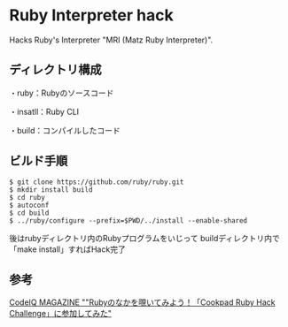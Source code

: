 # Ruby Interpreter hack

Hacks Ruby's Interpreter "MRI (Matz Ruby Interpreter)".

## ディレクトリ構成
・ruby：Rubyのソースコード

・insatll：Ruby CLI

・build：コンパイルしたコード

## ビルド手順
````
$ git clone https://github.com/ruby/ruby.git
$ mkdir install build
$ cd ruby
$ autoconf
$ cd build
$ ../ruby/configure --prefix=$PWD/../install --enable-shared
````

後はrubyディレクトリ内のRubyプログラムをいじって
buildディレクトリ内で「make install」すればHack完了

## 参考

[CodeIQ MAGAZINE ""Rubyのなかを覗いてみよう！「Cookpad Ruby Hack Challenge」に参加してみた"](https://codeiq.jp/magazine/2017/09/53932/)